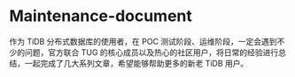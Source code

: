# Maintenance-document
作为 TiDB 分布式数据库的使用者，在 POC 测试阶段、运维阶段，一定会遇到不少的问题，官方联合 TUG 的核心成员以及热心的社区用户，将日常的经验进行总结，一起完成了几大系列文章，希望能够帮助更多的新老 TiDB 用户。

